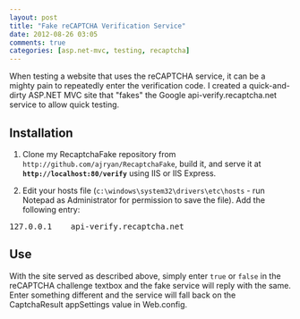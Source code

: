 ```yaml
---
layout: post
title: "Fake reCAPTCHA Verification Service"
date: 2012-08-26 03:05
comments: true
categories: [asp.net-mvc, testing, recaptcha]
---
```


When testing a website that uses the reCAPTCHA service, it can be a mighty pain to repeatedly enter the verification code. I created a quick-and-dirty ASP.NET MVC site that "fakes" the Google api-verify.recaptcha.net service to allow quick testing.<!--more-->

## Installation

1. Clone my RecaptchaFake repository from `http://github.com/ajryan/RecaptchaFake`, build it, and serve it at **`http://localhost:80/verify`** using IIS or IIS Express.

2. Edit your hosts file (`c:\windows\system32\drivers\etc\hosts` - run Notepad as Administrator for permission to save the file). Add the following entry:

<pre>
127.0.0.1    api-verify.recaptcha.net
</pre>

## Use

With the site served as described above, simply enter `true` or `false` in the reCAPTCHA challenge textbox and the fake service will reply with the same. Enter something different and the service will fall back on the CaptchaResult appSettings value in Web.config.